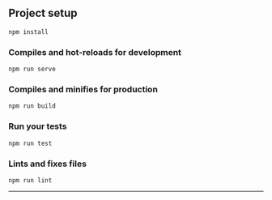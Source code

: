 

## Project setup
```
npm install
```

### Compiles and hot-reloads for development
```
npm run serve
```

### Compiles and minifies for production
```
npm run build
```

### Run your tests
```
npm run test
```

### Lints and fixes files
```
npm run lint
````

<script src="https://gist.github.com/anishghimire862/33a9877c31f5664e2867feefa5731d35.js"></script>
--------

